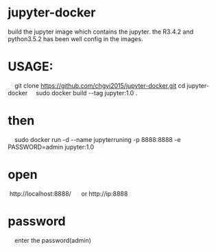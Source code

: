 # jupyter-docker
build the jupyter image which contains the jupyter. the R3.4.2 and python3.5.2 has been well config in the images.
# USAGE:
    git clone https://github.com/chgyi2015/jupyter-docker.git
    cd jupyter-docker
    sudo docker build --tag jupyter:1.0 .
# then 
    sudo docker run -d --name jupyterruning -p 8888:8888 -e PASSWORD=admin jupyter:1.0   
# open 
    http://localhost:8888/      or http://ip:8888 
# password
    enter the password(admin) 

